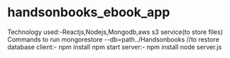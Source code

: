 # handsonbooks_ebook_app
Technology used:-Reactjs,Nodejs,Mongodb,aws s3 service(to store files)
Commands to run
mongorestore --db=path../Handsonbooks  //to restore database
client:-
npm install
npm start
server:-
npm install
node server.js
